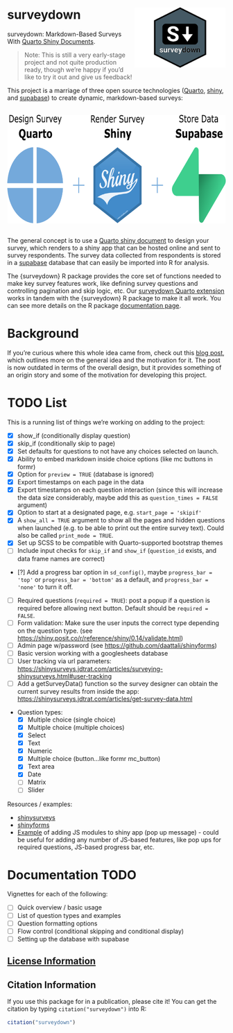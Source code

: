 
<!-- README.md is generated from README.Rmd. Please edit that file -->

# surveydown <a href='https://jhelvy.github.io/surveydown/'><img src='man/figures/logo.png' align="right" style="height:139px;"/></a>

surveydown: Markdown-Based Surveys With [Quarto Shiny
Documents](https://quarto.org/docs/dashboards/interactivity/shiny-r.html).

> Note: This is still a very early-stage project and not quite
> production ready, though we’re happy if you’d like to try it out and
> give us feedback!

This project is a marriage of three open source technologies
([Quarto](https://quarto.org/), [shiny](https://shiny.posit.co/), and
[supabase](https://supabase.com/)) to create dynamic, markdown-based
surveys:

<br>
<center>
<img src='man/figures/technologies.png' align="center" style="height:250px;"/>
</center>

<br>

The general concept is to use a [Quarto shiny
document](https://quarto.org/docs/dashboards/interactivity/shiny-r.html)
to design your survey, which renders to a shiny app that can be hosted
online and sent to survey respondents. The survey data collected from
respondents is stored in a [supabase](https://supabase.com/) database
that can easily be imported into R for analysis.

The {surveydown} R package provides the core set of functions needed to
make key survey features work, like defining survey questions and
controlling pagination and skip logic, etc. Our [surveydown Quarto
extension](https://github.com/jhelvy/surveydown-ext) works in tandem
with the {surveydown} R package to make it all work. You can see more
details on the R package [documentation
page](https://jhelvy.github.io/surveydown).

# Background

If you’re curious where this whole idea came from, check out this [blog
post](https://www.jhelvy.com/blog/2023-04-06-markdown-surveys/), which
outlines more on the general idea and the motivation for it. The post is
now outdated in terms of the overall design, but it provides something
of an origin story and some of the motivation for developing this
project.

# TODO List

This is a running list of things we’re working on adding to the project:

- [x] show_if (conditionally display question)
- [x] skip_if (conditionally skip to page)
- [x] Set defaults for questions to not have any choices selected on
  launch.
- [x] Ability to embed markdown inside choice options (like mc buttons
  in formr)
- [x] Option for `preview = TRUE` (database is ignored)
- [x] Export timestamps on each page in the data
- [x] Export timestamps on each question interaction (since this will
  increase the data size considerably, maybe add this as
  `question_times = FALSE` argument)
- [x] Option to start at a designated page, e.g. `start_page = 'skipif'`
- [x] A `show_all = TRUE` argument to show all the pages and hidden
  questions when launched (e.g. to be able to print out the entire
  survey text). Could also be called `print_mode = TRUE`.
- [x] Set up SCSS to be compatible with Quarto-supported bootstrap
  themes
- [ ] Include input checks for `skip_if` and `show_if` (`question_id`
  exists, and data frame names are correct)
- \[?\] Add a progress bar option in `sd_config()`, maybe
  `progress_bar = 'top'` or `progress_bar = 'bottom'` as a default, and
  `progress_bar = 'none'` to turn it off.
- [ ] Required questions (`required = TRUE`): post a popup if a question
  is required before allowing next button. Default should be
  `required = FALSE`.
- [ ] Form validation: Make sure the user inputs the correct type
  depending on the question type. (see
  <https://shiny.posit.co/r/reference/shiny/0.14/validate.html>)
- [ ] Admin page w/password (see
  <https://github.com/daattali/shinyforms>)
- [ ] Basic version working with a googlesheets database
- [ ] User tracking via url parameters:
  <https://shinysurveys.jdtrat.com/articles/surveying-shinysurveys.html#user-tracking>
- [ ] Add a getSurveyData() function so the survey designer can obtain
  the current survey results from inside the app:
  <https://shinysurveys.jdtrat.com/articles/get-survey-data.html>
- Question types:
  - [x] Multiple choice (single choice)
  - [x] Multiple choice (multiple choices)
  - [x] Select
  - [x] Text
  - [x] Numeric
  - [x] Multiple choice (button…like formr mc_button)
  - [x] Text area
  - [x] Date
  - [ ] Matrix
  - [ ] Slider

Resources / examples:

- [shinysurveys](https://github.com/jdtrat/shinysurveys)
- [shinyforms](https://github.com/daattali/shinyforms)
- [Example](https://rtask.thinkr.fr/pimping-your-shiny-app-with-a-javascript-library-an-example-using-sweetalert2/)
  of adding JS modules to shiny app (pop up message) - could be useful
  for adding any number of JS-based features, like pop ups for required
  questions, JS-based progress bar, etc.

# Documentation TODO

Vignettes for each of the following:

- [ ] Quick overview / basic usage
- [ ] List of question types and examples
- [ ] Question formatting options
- [ ] Flow control (conditional skipping and conditional display)
- [ ] Setting up the database with supabase

## [License Information](https://github.com/jhelvy/surveydown/blob/master/LICENSE.md)

## Citation Information

If you use this package for in a publication, please cite it! You can
get the citation by typing `citation("surveydown")` into R:

``` r
citation("surveydown")
```
